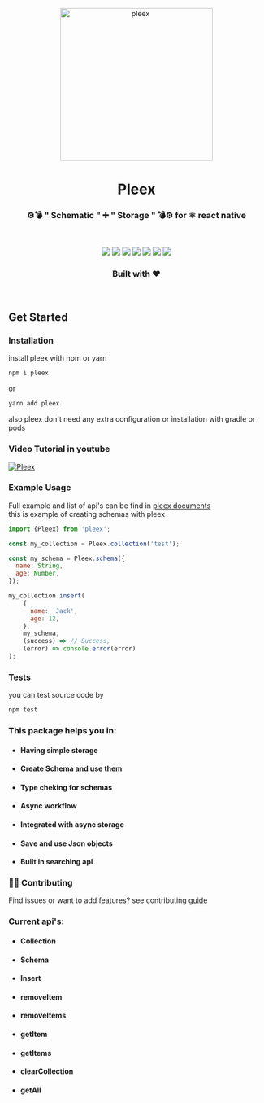 <p align="center">
  <a href="https://react-native-elements.github.io/react-native-elements/">
    <img alt="pleex" src="https://i.ibb.co/LP4kSq3/sign.png" width="300">
  </a>
</p>

<h1 align="center"> Pleex </h1>
<h3 align="center">
  ⚙️💣 " Schematic " ➕ " Storage " 💣⚙️ for ⚛️ react native
</h3>
<br />
<p align="center">
  <img src="https://travis-ci.com/E-RROR/pleex.svg?branch=master"/>
  <img src="https://img.shields.io/badge/with%20%E2%9D%A4-yes-brightgreen" />
  <img src="https://img.shields.io/github/license/E-RROR/pleex" />
  <img src="https://img.shields.io/github/package-json/v/E-RROR/pleex?color=blue" />
  <img src="https://img.shields.io/badge/document-yes-lightgreen" />
  <img src="https://img.shields.io/badge/test-jest-yellow" />
  <img src="https://img.shields.io/npm/v/pleex" />
</p>

<h3 align="center">Built with ❤</h3>
<br />

## Get Started

### Installation

install pleex with npm or yarn
```bash
npm i pleex
```
or
```bash
yarn add pleex
```
also pleex don't need any extra configuration or installation with gradle or pods

### Video Tutorial in youtube
[![Pleex](https://img.youtube.com/vi/JYgKpbZ9tyM/0.jpg)](https://www.youtube.com/watch?v=JYgKpbZ9tyM)

### Example Usage

Full example and list of api's can be find in [pleex documents](https://pleex.gitbook.io/docs)
<br />
this is example of creating schemas with pleex
```jsx
import {Pleex} from 'pleex';

const my_collection = Pleex.collection('test');

const my_schema = Pleex.schema({
  name: String,
  age: Number,
});

my_collection.insert(
    {
      name: 'Jack',
      age: 12,
    },
    my_schema,
    (success) => // Success,
    (error) => console.error(error)
);
```

### Tests
you can test source code by
```bash
npm test
```

### This package helps you in:
- #### Having simple storage
- #### Create Schema and use them
- #### Type cheking for schemas
- #### Async workflow
- #### Integrated with async storage
- #### Save and use Json objects
- #### Built in searching api 

### 🙋‍♂️ Contributing
Find issues or want to add features? see contributing [guide](https://pleex.gitbook.io/docs/contributing/how-to-contribute)

### Current api's:
- #### Collection
- #### Schema
- #### Insert
- #### removeItem
- #### removeItems
- #### getItem
- #### getItems
- #### clearCollection
- #### getAll
